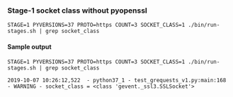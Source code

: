 ### Stage-1 socket class without pyopenssl

```text
STAGE=1 PYVERSIONS=37 PROTO=https COUNT=3 SOCKET_CLASS=1 ./bin/run-stages.sh | grep socket_class
```

#### Sample output

```text
STAGE=1 PYVERSIONS=37 PROTO=https COUNT=3 SOCKET_CLASS=1 ./bin/run-stages.sh | grep socket_class
```

```text
2019-10-07 10:26:12,522  - python37_1 - test_grequests_v1.py:main:168 - WARNING - socket_class = <class 'gevent._ssl3.SSLSocket'>
```
